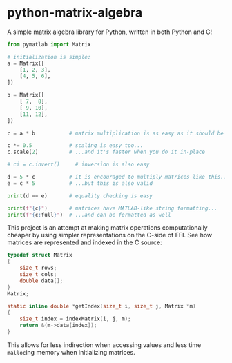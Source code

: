 # python-matrix-algebra
A simple matrix algebra library for Python, written in both Python and C!

```python
from pymatlab import Matrix

# initialization is simple:
a = Matrix([   
    [1, 2, 3],   
    [4, 5, 6],   
])

b = Matrix([
    [ 7,  8],
    [ 9, 10],
    [11, 12],
])

c = a * b           # matrix multiplication is as easy as it should be

c *= 0.5            # scaling is easy too...
c.scale(2)          # ...and it's faster when you do it in-place

# ci = c.invert()     # inversion is also easy

d = 5 * c           # it is encouraged to multiply matrices like this...
e = c * 5           # ...but this is also valid

print(d == e)       # equality checking is easy

print(f"{c}")       # matrices have MATLAB-like string formatting...
print(f"{c:full}")  # ...and can be formatted as well
```

This project is an attempt at making matrix operations computationally cheaper by using simpler
representations on the C-side of FFI. See how matrices are represented and indexed in the C source:
```c
typedef struct Matrix
{
    size_t rows;
    size_t cols;
    double data[];
} 
Matrix;

static inline double *getIndex(size_t i, size_t j, Matrix *m) 
{
    size_t index = indexMatrix(i, j, m);
    return &(m->data[index]);
}
```

This allows for less indirection when accessing values and less time `malloc`ing memory when initializing matrices.
